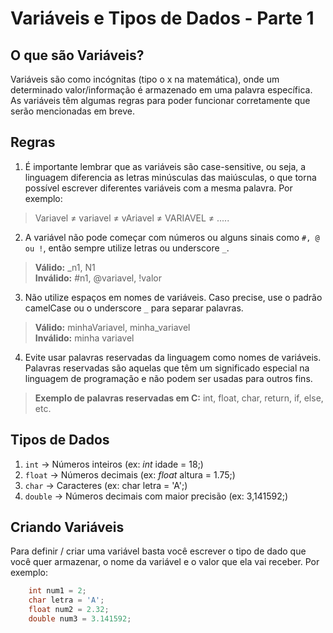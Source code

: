 # Variáveis e Tipos de Dados - Parte 1

## O que são Variáveis?
Variáveis são como incógnitas (tipo o x na matemática), onde um determinado valor/informação é armazenado em uma palavra específica.<br>
As variáveis têm algumas regras para poder funcionar corretamente que serão mencionadas em breve.

## Regras
1. É importante lembrar que as variáveis são case-sensitive, ou seja, a linguagem diferencia as letras minúsculas das maiúsculas, o que torna possível escrever diferentes variáveis com a mesma palavra. Por exemplo: 
> Variavel ≠ variavel ≠ vAriavel ≠ VARIAVEL ≠ .....

2. A variável não pode começar com números ou alguns sinais como ``#, @ ou !``, então sempre utilize letras ou underscore ``_``.
> **Válido:** _n1, N1<br>**Inválido:** #n1, @variavel, !valor
3. Não utilize espaços em nomes de variáveis. Caso precise, use o padrão camelCase ou o underscore ``_`` para separar palavras.
> **Válido:** minhaVariavel, minha_variavel<br>**Inválido:** minha variavel

4. Evite usar palavras reservadas da linguagem como nomes de variáveis. Palavras reservadas são aquelas que têm um significado especial na linguagem de programação e não podem ser usadas para outros fins.
> **Exemplo de palavras reservadas em C:** int, float, char, return, if, else, etc.
## Tipos de Dados
1. ``int`` -> Números inteiros (ex: *int* idade = 18;)
2. ``float`` -> Números decimais (ex: *float* altura = 1.75;)
3. ``char`` -> Caracteres (ex: char letra = 'A';)
4. ``double`` -> Números decimais com maior precisão (ex: 3,141592;)

## Criando Variáveis
Para definir / criar uma variável basta você escrever o tipo de dado que você quer armazenar, o nome da variável e o valor que ela vai receber. Por exemplo: 
```c
    int num1 = 2;
    char letra = 'A';
    float num2 = 2.32;
    double num3 = 3.141592;
```